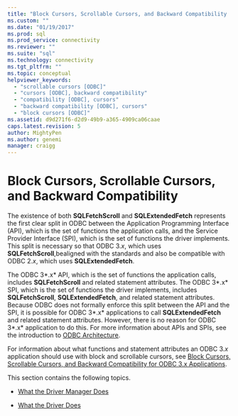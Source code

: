 ```yaml
---
title: "Block Cursors, Scrollable Cursors, and Backward Compatibility | Microsoft Docs"
ms.custom: ""
ms.date: "01/19/2017"
ms.prod: sql
ms.prod_service: connectivity
ms.reviewer: ""
ms.suite: "sql"
ms.technology: connectivity
ms.tgt_pltfrm: ""
ms.topic: conceptual
helpviewer_keywords: 
  - "scrollable cursors [ODBC]"
  - "cursors [ODBC], backward compatibility"
  - "compatibility [ODBC], cursors"
  - "backward compatibility [ODBC], cursors"
  - "block cursors [ODBC]"
ms.assetid: d9d271f6-d2d9-49b9-a365-4909ca06caae
caps.latest.revision: 5
author: MightyPen
ms.author: genemi
manager: craigg
---
```

# Block Cursors, Scrollable Cursors, and Backward Compatibility
The existence of both **SQLFetchScroll** and **SQLExtendedFetch** represents the first clear split in ODBC between the Application Programming Interface (API), which is the set of functions the application calls, and the Service Provider Interface (SPI), which is the set of functions the driver implements. This split is necessary so that ODBC 3.*x*, which uses **SQLFetchScroll**,bealigned with the standards and also be compatible with ODBC 2.*x*, which uses **SQLExtendedFetch**.  
  
 The ODBC 3*.x* API, which is the set of functions the application calls, includes **SQLFetchScroll** and related statement attributes. The ODBC 3*.x* SPI, which is the set of functions the driver implements, includes **SQLFetchScroll**, **SQLExtendedFetch**, and related statement attributes. Because ODBC does not formally enforce this split between the API and the SPI, it is possible for ODBC 3*.x* applications to call **SQLExtendedFetch** and related statement attributes. However, there is no reason for ODBC 3*.x* application to do this. For more information about APIs and SPIs, see the introduction to [ODBC Architecture](../../../odbc/reference/odbc-architecture.md).  
  
 For information about what functions and statement attributes an ODBC 3.*x* application should use with block and scrollable cursors, see [Block Cursors, Scrollable Cursors, and Backward Compatibility for ODBC 3.x Applications](../../../odbc/reference/develop-app/block-cursors-scrollable-backward-compatibility-odbc-3-x-applications.md).  
  
 This section contains the following topics.  
  
-   [What the Driver Manager Does](../../../odbc/reference/appendixes/what-the-driver-manager-does.md)  
  
-   [What the Driver Does](../../../odbc/reference/appendixes/what-the-driver-does.md)
